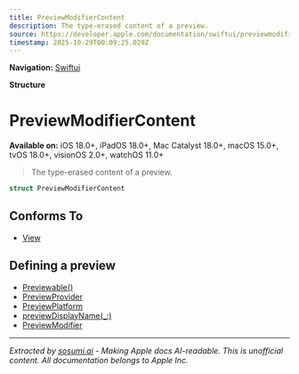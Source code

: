 ```yaml
---
title: PreviewModifierContent
description: The type-erased content of a preview.
source: https://developer.apple.com/documentation/swiftui/previewmodifiercontent
timestamp: 2025-10-29T00:09:25.029Z
---
```


**Navigation:** [Swiftui](/documentation/swiftui)

**Structure**

# PreviewModifierContent

**Available on:** iOS 18.0+, iPadOS 18.0+, Mac Catalyst 18.0+, macOS 15.0+, tvOS 18.0+, visionOS 2.0+, watchOS 11.0+

> The type-erased content of a preview.

```swift
struct PreviewModifierContent
```

## Conforms To

- [View](/documentation/swiftui/view)

## Defining a preview

- [Previewable()](/documentation/swiftui/previewable())
- [PreviewProvider](/documentation/swiftui/previewprovider)
- [PreviewPlatform](/documentation/swiftui/previewplatform)
- [previewDisplayName(_:)](/documentation/swiftui/view/previewdisplayname(_:))
- [PreviewModifier](/documentation/swiftui/previewmodifier)

---

*Extracted by [sosumi.ai](https://sosumi.ai) - Making Apple docs AI-readable.*
*This is unofficial content. All documentation belongs to Apple Inc.*
